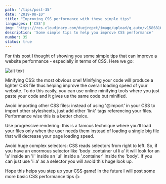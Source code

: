 ```yaml
---
path: "/tips/post-35"
date: "2019-08-10"
title: "Improving CSS performance with these simple tips"
languages: ['CSS']
img: 'https://res.cloudinary.com/duejrcpct/image/upload/q_auto/v1586810212/tips/35-1_tx2lqh.png'
description: 'Some simple tips to help you improve CSS performance'
number: 35
status: true
---
```


For this post I thought of showing you some simple tips that can improve a website performance - especially in terms of CSS. Here we go:


![alt text](https://res.cloudinary.com/duejrcpct/image/upload/q_auto/v1586810289/tips/35CSS_puz1db.png "CSS tips")


Minifying CSS: the most obvious one! Minifying your code will produce a lighter CSS file thus helping improve the overall loading speed of your website. To do this easily, you can use online minifying tools where you just paste your code and it gives us the same code but minified.

Avoid importing other CSS files: instead of using '@import' in your CSS to import other stylesheets, just add other 'link' tags referencing your files. Performance wise this is a better choice.

Use progressive rendering: this is a famous technique where you'll load your files only when the user needs them instead of loading a single big file that will decrease your page loading speed.

Avoid huge complex selectors: CSS reads selectors from right to left. So, if you have an enormous selector like 'body .container ul li a' it will look for an 'a' inside an 'li' inside an 'ul' inside a '.container' inside the 'body'. If you can just use 'li a' as a selector you will avoid this huge look up.

Hope this helps you step up your CSS game! In the future I will post some more basic CSS performance tips 👍